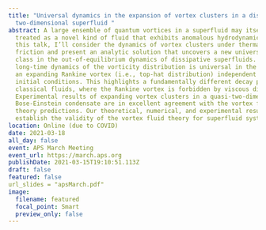 ```yaml
---
title: "Universal dynamics in the expansion of vortex clusters in a dissipative
  two-dimensional superfluid "
abstract: A large ensemble of quantum vortices in a superfluid may itself be
  treated as a novel kind of fluid that exhibits anomalous hydrodynamics. In
  this talk, I’ll consider the dynamics of vortex clusters under thermal
  friction and present an analytic solution that uncovers a new universality
  class in the out-of-equilibrium dynamics of dissipative superfluids. The
  long-time dynamics of the vorticity distribution is universal in the form of
  an expanding Rankine vortex (i.e., top-hat distribution) independent of
  initial conditions. This highlights a fundamentally different decay process to
  classical fluids, where the Rankine vortex is forbidden by viscous diffusion.
  Experimental results of expanding vortex clusters in a quasi-two-dimensional
  Bose-Einstein condensate are in excellent agreement with the vortex fluid
  theory predictions. Our theoretical, numerical, and experimental results
  establish the validity of the vortex fluid theory for superfluid systems.
location: Online (due to COVID)
date: 2021-03-18
all_day: false
event: APS March Meeting
event_url: https://march.aps.org
publishDate: 2021-03-15T19:10:51.113Z
draft: false
featured: false
url_slides = "apsMarch.pdf"
image:
  filename: featured
  focal_point: Smart
  preview_only: false
---
```

